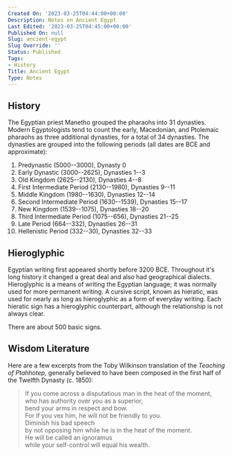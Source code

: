 ```yaml
---
Created On: '2023-03-25T04:44:00+00:00'
Description: Notes on Ancient Egypt
Last Edited: '2023-03-25T04:45:00+00:00'
Published On: null
Slug: ancient-egypt
Slug Override: ''
Status: Published
Tags:
- History
Title: Ancient Egypt
Type: Notes
---
```

<h2>History</h2>
<p>The Egyptian priest Manetho grouped the pharaohs into 31 dynasties. Modern Egyptologists tend to count the early, Macedonian, and Ptolemaic pharaohs as three additional dynasties, for a total of 34 dynasties. The dynasties are grouped into the following periods (all dates are BCE and approximate):</p>
<ol type="1">
<li>Predynastic (5000--3000), Dynasty 0</li>
<li>Early Dynastic (3000--2625), Dynasties 1--3</li>
<li>Old Kingdom (2625--2130), Dynasties 4--8</li>
<li>First Intermediate Period (2130--1980), Dynasties 9--11</li>
<li>Middle Kingdom (1980--1630), Dynasties 12--14</li>
<li>Second Intermediate Period (1630--1539), Dynasties 15--17</li>
<li>New Kingdom (1539--1075), Dynasties 18--20</li>
<li>Third Intermediate Period (1075--656), Dynasties 21--25</li>
<li>Late Period (664--332), Dynasties 26--31</li>
<li>Hellenistic Period (332--30), Dynasties 32--33</li>
</ol>
<h2>Hieroglyphic</h2>
<p>Egyptian writing first appeared shortly before 3200 BCE. Throughout it's long history it changed a great deal and also had geographical dialects. Hieroglyphic is a means of writing the Egyptian language; it was normally used for more permanent writing. A cursive script, known as hieratic, was used for nearly as long as hieroglyphic as a form of everyday writing. Each hieratic sign has a hieroglyphic counterpart, although the relationship is not always clear.</p>
<p>There are about 500 basic signs.</p>
<h2>Wisdom Literature</h2>
<p>Here are a few excerpts from the Toby Wilkinson translation of the <em>Teaching of Ptahhotep,</em> generally believed to have been composed in the first half of the Twelfth Dynasty (c. 1850):</p>
<blockquote><p>
If you come across a disputatious man in the heat of the moment,<br />
who has authority over you as a superior,<br />
bend your arms in respect and bow.<br />
For if you vex him, he will not be friendly to you.<br />
Diminish his bad speech<br />
by not opposing him while he is in the heat of the moment.<br />
He will be called an ignoramus<br />
while your self-control will equal his wealth.
</p></blockquote>
